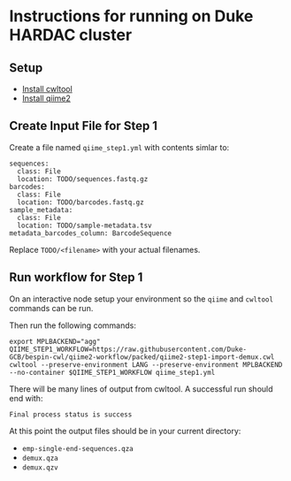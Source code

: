 # Instructions for running on Duke HARDAC cluster

## Setup
- [Install cwltool](https://github.com/common-workflow-language/cwltool#install)
- [Install qiime2](https://docs.qiime2.org/2018.4/install/native/)


## Create Input File for Step 1
Create a file named `qiime_step1.yml` with contents simlar to:
```
sequences:
  class: File
  location: TODO/sequences.fastq.gz
barcodes:
  class: File
  location: TODO/barcodes.fastq.gz
sample_metadata:
  class: File
  location: TODO/sample-metadata.tsv
metadata_barcodes_column: BarcodeSequence
```
Replace `TODO/<filename>` with your actual filenames.

## Run workflow for Step 1
On an interactive node setup your environment so the `qiime` and `cwltool` commands can be run.

Then run the following commands:
```
export MPLBACKEND="agg"
QIIME_STEP1_WORKFLOW=https://raw.githubusercontent.com/Duke-GCB/bespin-cwl/qiime2-workflow/packed/qiime2-step1-import-demux.cwl
cwltool --preserve-environment LANG --preserve-environment MPLBACKEND --no-container $QIIME_STEP1_WORKFLOW qiime_step1.yml
```

There will be many lines of output from cwltool.
A successful run should end with:
```
Final process status is success
```

At this point the output files should be in your current directory:
- `emp-single-end-sequences.qza`
- `demux.qza`
- `demux.qzv`

